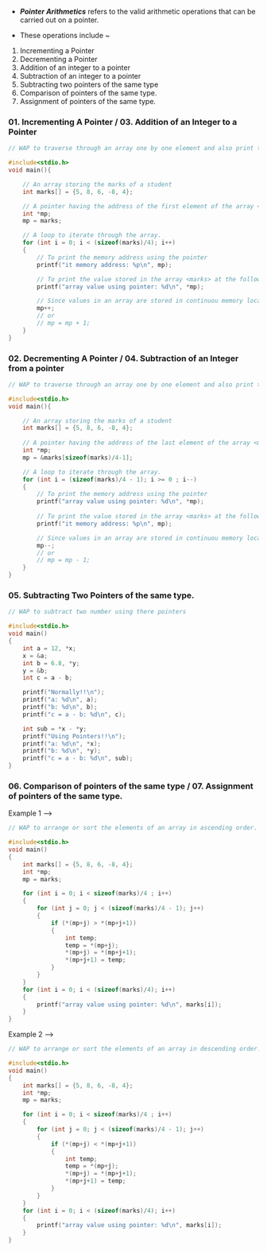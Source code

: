 * *__Pointer Arithmetics__* refers to the valid arithmetic operations that can be carried out on a pointer.

* These operations include ~
01. Incrementing a Pointer
02. Decrementing a Pointer
03. Addition of an integer to a pointer
04. Subtraction of an integer to a pointer
05. Subtracting two pointers of the same type
06. Comparison of pointers of the same type.
07. Assignment of pointers of the same type.

### 01. Incrementing A Pointer / 03. Addition of an Integer to a Pointer

```c
// WAP to traverse through an array one by one element and also print the memory address of that element, all using pointers only. 

#include<stdio.h>
void main(){

    // An array storing the marks of a student
    int marks[] = {5, 8, 6, -8, 4};

    // A pointer having the address of the first element of the array <marks>
    int *mp;
    mp = marks;

    // A loop to iterate through the array.
    for (int i = 0; i < (sizeof(marks)/4); i++)
    {
        // To print the memory address using the pointer
        printf("it memory address: %p\n", mp);

        // To print the value stored in the array <marks> at the following memory address stored in the pointer.
        printf("array value using pointer: %d\n", *mp);

        // Since values in an array are stored in continuou memory locations, incrementing the memory address by 1 can give us the memory address of the next element of the array.
        mp++;
        // or
        // mp = mp + 1;
    }
}
```

### 02. Decrementing A Pointer / 04. Subtraction of an Integer from a pointer

```c
// WAP to traverse through an array one by one element and also print the memory address of that element, all using pointers only. 

#include<stdio.h>
void main(){

    // An array storing the marks of a student
    int marks[] = {5, 8, 6, -8, 4};
    
    // A pointer having the address of the last element of the array <marks>
    int *mp;
    mp = &marks[sizeof(marks)/4-1];

    // A loop to iterate through the array.
    for (int i = (sizeof(marks)/4 - 1); i >= 0 ; i--)
    {
        // To print the memory address using the pointer
        printf("array value using pointer: %d\n", *mp);
        
        // To print the value stored in the array <marks> at the following memory address stored in the pointer.
        printf("it memory address: %p\n", mp);

        // Since values in an array are stored in continuou memory locations, deccrementing the memory address by 1 can give us the memory address of the next element of the array.
        mp--;   
        // or
        // mp = mp - 1;
    }
}
```

### 05. Subtracting Two Pointers of the same type.

```c
// WAP to subtract two number using there pointers

#include<stdio.h>
void main()
{
    int a = 12, *x;
    x = &a;
    int b = 6.8, *y;
    y = &b;
    int c = a - b;

    printf("Normally!!\n");
    printf("a: %d\n", a);
    printf("b: %d\n", b);
    printf("c = a - b: %d\n", c);

    int sub = *x - *y;
    printf("Using Pointers!!\n");
    printf("a: %d\n", *x);
    printf("b: %d\n", *y);
    printf("c = a - b: %d\n", sub);
}
```

### 06. Comparison of pointers of the same type / 07. Assignment of pointers of the same type.

Example 1 -->
```c
// WAP to arrange or sort the elements of an array in ascending order. 

#include<stdio.h>
void main()
{
    int marks[] = {5, 8, 6, -8, 4};
    int *mp;
    mp = marks;

    for (int i = 0; i < sizeof(marks)/4 ; i++)
    {
        for (int j = 0; j < (sizeof(marks)/4 - 1); j++)
        {
            if (*(mp+j) > *(mp+j+1))
            {
                int temp;
                temp = *(mp+j);
                *(mp+j) = *(mp+j+1);
                *(mp+j+1) = temp;
            }
        }
    }
    for (int i = 0; i < (sizeof(marks)/4); i++)
    {
        printf("array value using pointer: %d\n", marks[i]);
    }   
}
```

Example 2 -->
```c
// WAP to arrange or sort the elements of an array in descending order. 

#include<stdio.h>
void main()
{
    int marks[] = {5, 8, 6, -8, 4};
    int *mp;
    mp = marks;

    for (int i = 0; i < sizeof(marks)/4 ; i++)
    {
        for (int j = 0; j < (sizeof(marks)/4 - 1); j++)
        {
            if (*(mp+j) < *(mp+j+1))
            {
                int temp;
                temp = *(mp+j);
                *(mp+j) = *(mp+j+1);
                *(mp+j+1) = temp;
            }
        }
    }
    for (int i = 0; i < (sizeof(marks)/4); i++)
    {
        printf("array value using pointer: %d\n", marks[i]);
    }   
}
```